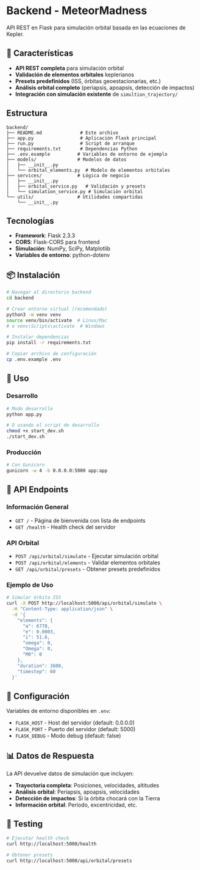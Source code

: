 # Backend - MeteorMadness

API REST en Flask para simulación orbital basada en las ecuaciones de Kepler.

## 🚀 Características

- **API REST completa** para simulación orbital
- **Validación de elementos orbitales** keplerianos
- **Presets predefinidos** (ISS, órbitas geoestacionarias, etc.)
- **Análisis orbital completo** (periapsis, apoapsis, detección de impactos)
- **Integración con simulación existente** de `simultion_trajectory/`

## Estructura

```
backend/
├── README.md              # Este archivo
├── app.py                 # Aplicación Flask principal
├── run.py                 # Script de arranque
├── requirements.txt       # Dependencias Python
├── .env.example          # Variables de entorno de ejemplo
├── models/               # Modelos de datos
│   ├── __init__.py
│   └── orbital_elements.py  # Modelo de elementos orbitales
├── services/             # Lógica de negocio
│   ├── __init__.py
│   ├── orbital_service.py   # Validación y presets
│   └── simulation_service.py # Simulación orbital
└── utils/                # Utilidades compartidas
    └── __init__.py
```

## Tecnologías

- **Framework**: Flask 2.3.3
- **CORS**: Flask-CORS para frontend
- **Simulación**: NumPy, SciPy, Matplotlib
- **Variables de entorno**: python-dotenv

## 📦 Instalación

```bash
# Navegar al directorio backend
cd backend

# Crear entorno virtual (recomendado)
python3 -m venv venv
source venv/bin/activate  # Linux/Mac
# o venv\Scripts\activate  # Windows

# Instalar dependencias
pip install -r requirements.txt

# Copiar archivo de configuración
cp .env.example .env
```

## 🎯 Uso

### Desarrollo

```bash
# Modo desarrollo
python app.py

# O usando el script de desarrollo
chmod +x start_dev.sh
./start_dev.sh
```

### Producción

```bash
# Con Gunicorn
gunicorn -w 4 -b 0.0.0.0:5000 app:app
```

## 📡 API Endpoints

### Información General

- `GET /` - Página de bienvenida con lista de endpoints
- `GET /health` - Health check del servidor

### API Orbital

- `POST /api/orbital/simulate` - Ejecutar simulación orbital
- `POST /api/orbital/elements` - Validar elementos orbitales
- `GET /api/orbital/presets` - Obtener presets predefinidos

### Ejemplo de Uso

```bash
# Simular órbita ISS
curl -X POST http://localhost:5000/api/orbital/simulate \
  -H "Content-Type: application/json" \
  -d '{
    "elements": {
      "a": 6778,
      "e": 0.0003,
      "i": 51.6,
      "omega": 0,
      "Omega": 0,
      "M0": 0
    },
    "duration": 3600,
    "timestep": 60
  }'
```

## 🔧 Configuración

Variables de entorno disponibles en `.env`:

- `FLASK_HOST` - Host del servidor (default: 0.0.0.0)
- `FLASK_PORT` - Puerto del servidor (default: 5000)
- `FLASK_DEBUG` - Modo debug (default: false)

## 📊 Datos de Respuesta

La API devuelve datos de simulación que incluyen:

- **Trayectoria completa**: Posiciones, velocidades, altitudes
- **Análisis orbital**: Periapsis, apoapsis, velocidades
- **Detección de impactos**: Si la órbita chocará con la Tierra
- **Información orbital**: Período, excentricidad, etc.

## 🧪 Testing

```bash
# Ejecutar health check
curl http://localhost:5000/health

# Obtener presets
curl http://localhost:5000/api/orbital/presets
```